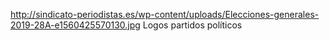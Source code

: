 http://sindicato-periodistas.es/wp-content/uploads/Elecciones-generales-2019-28A-e1560425570130.jpg
Logos partidos políticos
